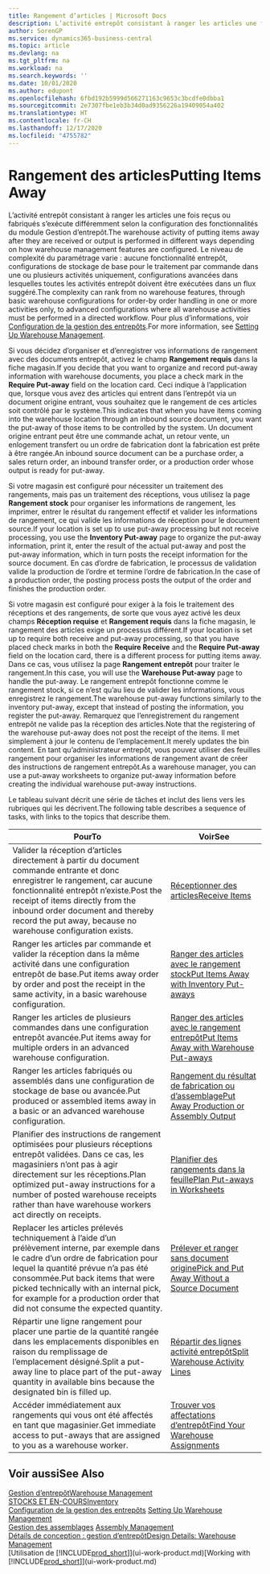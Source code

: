 ```yaml
---
title: Rangement d’articles | Microsoft Docs
description: L’activité entrepôt consistant à ranger les articles une fois reçus ou fabriqués s’exécute différemment selon la configuration des fonctionnalités du module Gestion d’entrepôt.
author: SorenGP
ms.service: dynamics365-business-central
ms.topic: article
ms.devlang: na
ms.tgt_pltfrm: na
ms.workload: na
ms.search.keywords: ''
ms.date: 10/01/2020
ms.author: edupont
ms.openlocfilehash: 6fbd192b5999d566271163c9653c3bcdfe0dbba1
ms.sourcegitcommit: 2e7307fbe1eb3b34d0ad9356226a19409054a402
ms.translationtype: HT
ms.contentlocale: fr-CH
ms.lasthandoff: 12/17/2020
ms.locfileid: "4755782"
---
```

# <a name="putting-items-away"></a><span data-ttu-id="6f643-103">Rangement des articles</span><span class="sxs-lookup"><span data-stu-id="6f643-103">Putting Items Away</span></span>
<span data-ttu-id="6f643-104">L’activité entrepôt consistant à ranger les articles une fois reçus ou fabriqués s’exécute différemment selon la configuration des fonctionnalités du module Gestion d’entrepôt.</span><span class="sxs-lookup"><span data-stu-id="6f643-104">The warehouse activity of putting items away after they are received or output is performed in different ways depending on how warehouse management features are configured.</span></span> <span data-ttu-id="6f643-105">Le niveau de complexité du paramétrage varie : aucune fonctionnalité entrepôt, configurations de stockage de base pour le traitement par commande dans une ou plusieurs activités uniquement, configurations avancées dans lesquelles toutes les activités entrepôt doivent être exécutées dans un flux suggéré.</span><span class="sxs-lookup"><span data-stu-id="6f643-105">The complexity can rank from no warehouse features, through basic warehouse configurations for order-by order handling in one or more activities only, to advanced configurations where all warehouse activities must be performed in a directed workflow.</span></span> <span data-ttu-id="6f643-106">Pour plus d’informations, voir [Configuration de la gestion des entrepôts](warehouse-setup-warehouse.md).</span><span class="sxs-lookup"><span data-stu-id="6f643-106">For more information, see [Setting Up Warehouse Management](warehouse-setup-warehouse.md).</span></span>

<span data-ttu-id="6f643-107">Si vous décidez d’organiser et d’enregistrer vos informations de rangement avec des documents entrepôt, activez le champ **Rangement requis** dans la fiche magasin.</span><span class="sxs-lookup"><span data-stu-id="6f643-107">If you decide that you want to organize and record put-away information with warehouse documents, you place a check mark in the **Require Put-away** field on the location card.</span></span> <span data-ttu-id="6f643-108">Ceci indique à l’application que, lorsque vous avez des articles qui entrent dans l’entrepôt via un document origine entrant, vous souhaitez que le rangement de ces articles soit contrôlé par le système.</span><span class="sxs-lookup"><span data-stu-id="6f643-108">This indicates that when you have items coming into the warehouse location through an inbound source document, you want the put-away of those items to be controlled by the system.</span></span> <span data-ttu-id="6f643-109">Un document origine entrant peut être une commande achat, un retour vente, un enlogement transfert ou un ordre de fabrication dont la fabrication est prête à être rangée.</span><span class="sxs-lookup"><span data-stu-id="6f643-109">An inbound source document can be a purchase order, a sales return order, an inbound transfer order, or a production order whose output is ready for put-away.</span></span>  

<span data-ttu-id="6f643-110">Si votre magasin est configuré pour nécessiter un traitement des rangements, mais pas un traitement des réceptions, vous utilisez la page **Rangement stock** pour organiser les informations de rangement, les imprimer, entrer le résultat du rangement effectif et valider les informations de rangement, ce qui valide les informations de réception pour le document source.</span><span class="sxs-lookup"><span data-stu-id="6f643-110">If your location is set up to use put-away processing but not receive processing, you use the **Inventory Put-away** page to organize the put-away information, print it, enter the result of the actual put-away and post the put-away information, which in turn posts the receipt information for the source document.</span></span> <span data-ttu-id="6f643-111">En cas d’ordre de fabrication, le processus de validation valide la production de l’ordre et termine l’ordre de fabrication.</span><span class="sxs-lookup"><span data-stu-id="6f643-111">In the case of a production order, the posting process posts the output of the order and finishes the production order.</span></span>

<span data-ttu-id="6f643-112">Si votre magasin est configuré pour exiger à la fois le traitement des réceptions et des rangements, de sorte que vous ayez activé les deux champs **Réception requise** et **Rangement requis** dans la fiche magasin, le rangement des articles exige un processus différent.</span><span class="sxs-lookup"><span data-stu-id="6f643-112">If your location is set up to require both receive and put-away processing, so that you have placed check marks in both the **Require Receive** and the **Require Put-away** field on the location card, there is a different process for putting items away.</span></span> <span data-ttu-id="6f643-113">Dans ce cas, vous utilisez la page **Rangement entrepôt** pour traiter le rangement.</span><span class="sxs-lookup"><span data-stu-id="6f643-113">In this case, you will use the **Warehouse Put-away** page to handle the put-away.</span></span> <span data-ttu-id="6f643-114">Le rangement entrepôt fonctionne comme le rangement stock, si ce n’est qu’au lieu de valider les informations, vous enregistrez le rangement.</span><span class="sxs-lookup"><span data-stu-id="6f643-114">The warehouse put-away functions similarly to the inventory put-away, except that instead of posting the information, you register the put-away.</span></span> <span data-ttu-id="6f643-115">Remarquez que l’enregistrement du rangement entrepôt ne valide pas la réception des articles.</span><span class="sxs-lookup"><span data-stu-id="6f643-115">Note that the registering of the warehouse put-away does not post the receipt of the items.</span></span> <span data-ttu-id="6f643-116">Il met simplement à jour le contenu de l’emplacement.</span><span class="sxs-lookup"><span data-stu-id="6f643-116">It merely updates the bin content.</span></span> <span data-ttu-id="6f643-117">En tant qu’administrateur entrepôt, vous pouvez utiliser des feuilles rangement pour organiser les informations de rangement avant de créer des instructions de rangement entrepôt.</span><span class="sxs-lookup"><span data-stu-id="6f643-117">As a warehouse manager, you can use a put-away worksheets to organize put-away information before creating the individual warehouse put-away instructions.</span></span>

<span data-ttu-id="6f643-118">Le tableau suivant décrit une série de tâches et inclut des liens vers les rubriques qui les décrivent.</span><span class="sxs-lookup"><span data-stu-id="6f643-118">The following table describes a sequence of tasks, with links to the topics that describe them.</span></span>   

|<span data-ttu-id="6f643-119">**Pour**</span><span class="sxs-lookup"><span data-stu-id="6f643-119">**To**</span></span>|<span data-ttu-id="6f643-120">**Voir**</span><span class="sxs-lookup"><span data-stu-id="6f643-120">**See**</span></span>|  
|------------|-------------|  
|<span data-ttu-id="6f643-121">Valider la réception d’articles directement à partir du document commande entrante et donc enregistrer le rangement, car aucune fonctionnalité entrepôt n’existe.</span><span class="sxs-lookup"><span data-stu-id="6f643-121">Post the receipt of items directly from the inbound order document and thereby record the put away, because no warehouse configuration exists.</span></span>|[<span data-ttu-id="6f643-122">Réceptionner des articles</span><span class="sxs-lookup"><span data-stu-id="6f643-122">Receive Items</span></span>](warehouse-how-receive-items.md)|  
|<span data-ttu-id="6f643-123">Ranger les articles par commande et valider la réception dans la même activité dans une configuration entrepôt de base.</span><span class="sxs-lookup"><span data-stu-id="6f643-123">Put items away order by order and post the receipt in the same activity, in a basic warehouse configuration.</span></span>|[<span data-ttu-id="6f643-124">Ranger des articles avec le rangement stock</span><span class="sxs-lookup"><span data-stu-id="6f643-124">Put Items Away with Inventory Put-aways</span></span>](warehouse-how-to-put-items-away-with-inventory-put-aways.md)|  
|<span data-ttu-id="6f643-125">Ranger les articles de plusieurs commandes dans une configuration entrepôt avancée.</span><span class="sxs-lookup"><span data-stu-id="6f643-125">Put items away for multiple orders in an advanced warehouse configuration.</span></span>|[<span data-ttu-id="6f643-126">Ranger des articles avec le rangement entrepôt</span><span class="sxs-lookup"><span data-stu-id="6f643-126">Put Items Away with Warehouse Put-aways</span></span>](warehouse-how-to-put-items-away-with-warehouse-put-aways.md)|  
|<span data-ttu-id="6f643-127">Ranger les articles fabriqués ou assemblés dans une configuration de stockage de base ou avancée.</span><span class="sxs-lookup"><span data-stu-id="6f643-127">Put produced or assembled items away in a basic or an advanced warehouse configuration.</span></span>|[<span data-ttu-id="6f643-128">Rangement du résultat de fabrication ou d’assemblage</span><span class="sxs-lookup"><span data-stu-id="6f643-128">Put Away Production or Assembly Output</span></span>](warehouse-how-to-put-away-production-output.md)|
|<span data-ttu-id="6f643-129">Planifier des instructions de rangement optimisées pour plusieurs réceptions entrepôt validées. Dans ce cas, les magasiniers n’ont pas à agir directement sur les réceptions.</span><span class="sxs-lookup"><span data-stu-id="6f643-129">Plan optimized put-away instructions for a number of posted warehouse receipts rather than have warehouse workers act directly on receipts.</span></span>|[<span data-ttu-id="6f643-130">Planifier des rangements dans la feuille</span><span class="sxs-lookup"><span data-stu-id="6f643-130">Plan Put-aways in Worksheets</span></span>](warehouse-how-to-plan-put-aways-in-worksheets.md)|  
|<span data-ttu-id="6f643-131">Replacer les articles prélevés techniquement à l’aide d’un prélèvement interne, par exemple dans le cadre d’un ordre de fabrication pour lequel la quantité prévue n’a pas été consommée.</span><span class="sxs-lookup"><span data-stu-id="6f643-131">Put back items that were picked technically with an internal pick, for example for a production order that did not consume the expected quantity.</span></span>|[<span data-ttu-id="6f643-132">Prélever et ranger sans document origine</span><span class="sxs-lookup"><span data-stu-id="6f643-132">Pick and Put Away Without a Source Document</span></span>](warehouse-how-to-create-put-aways-from-internal-put-aways.md)|
|<span data-ttu-id="6f643-133">Répartir une ligne rangement pour placer une partie de la quantité rangée dans les emplacements disponibles en raison du remplissage de l’emplacement désigné.</span><span class="sxs-lookup"><span data-stu-id="6f643-133">Split a put-away line to place part of the put-away quantity in available bins because the designated bin is filled up.</span></span>|[<span data-ttu-id="6f643-134">Répartir des lignes activité entrepôt</span><span class="sxs-lookup"><span data-stu-id="6f643-134">Split Warehouse Activity Lines</span></span>](warehouse-how-to-split-warehouse-activity-lines.md)|
|<span data-ttu-id="6f643-135">Accéder immédiatement aux rangements qui vous ont été affectés en tant que magasinier.</span><span class="sxs-lookup"><span data-stu-id="6f643-135">Get immediate access to put-aways that are assigned to you as a warehouse worker.</span></span>|[<span data-ttu-id="6f643-136">Trouver vos affectations d’entrepôt</span><span class="sxs-lookup"><span data-stu-id="6f643-136">Find Your Warehouse Assignments</span></span>](warehouse-how-to-find-your-warehouse-assignments.md)|    

## <a name="see-also"></a><span data-ttu-id="6f643-137">Voir aussi</span><span class="sxs-lookup"><span data-stu-id="6f643-137">See Also</span></span>  
[<span data-ttu-id="6f643-138">Gestion d’entrepôt</span><span class="sxs-lookup"><span data-stu-id="6f643-138">Warehouse Management</span></span>](warehouse-manage-warehouse.md)  
[<span data-ttu-id="6f643-139">STOCKS ET EN-COURS</span><span class="sxs-lookup"><span data-stu-id="6f643-139">Inventory</span></span>](inventory-manage-inventory.md)  
<span data-ttu-id="6f643-140">[Configuration de la gestion des entrepôts](warehouse-setup-warehouse.md)   </span><span class="sxs-lookup"><span data-stu-id="6f643-140">[Setting Up Warehouse Management](warehouse-setup-warehouse.md)   </span></span>  
<span data-ttu-id="6f643-141">[Gestion des assemblages](assembly-assemble-items.md)  </span><span class="sxs-lookup"><span data-stu-id="6f643-141">[Assembly Management](assembly-assemble-items.md)  </span></span>  
[<span data-ttu-id="6f643-142">Détails de conception : gestion d’entrepôt</span><span class="sxs-lookup"><span data-stu-id="6f643-142">Design Details: Warehouse Management</span></span>](design-details-warehouse-management.md)  
<span data-ttu-id="6f643-143">[Utilisation de [!INCLUDE[prod_short](includes/prod_short.md)]](ui-work-product.md)</span><span class="sxs-lookup"><span data-stu-id="6f643-143">[Working with [!INCLUDE[prod_short](includes/prod_short.md)]](ui-work-product.md)</span></span>  
